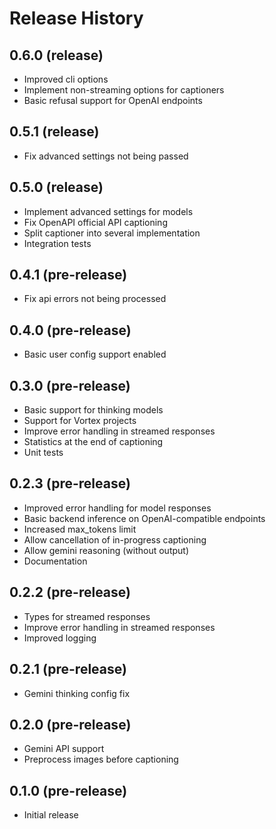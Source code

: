 # Release History
## 0.6.0 (release)

- Improved cli options
- Implement non-streaming options for captioners
- Basic refusal support for OpenAI endpoints

## 0.5.1 (release)

- Fix advanced settings not being passed

## 0.5.0 (release)

- Implement advanced settings for models
- Fix OpenAPI official API captioning
- Split captioner into several implementation
- Integration tests

## 0.4.1 (pre-release)

- Fix api errors not being processed

## 0.4.0 (pre-release)

- Basic user config support enabled

## 0.3.0 (pre-release)

- Basic support for thinking models
- Support for Vortex projects
- Improve error handling in streamed responses
- Statistics at the end of captioning
- Unit tests

## 0.2.3 (pre-release)

- Improved error handling for model responses
- Basic backend inference on OpenAI-compatible endpoints
- Increased max_tokens limit
- Allow cancellation of in-progress captioning
- Allow gemini reasoning (without output)
- Documentation

## 0.2.2 (pre-release)

- Types for streamed responses
- Improve error handling in streamed responses
- Improved logging

## 0.2.1 (pre-release)

- Gemini thinking config fix

## 0.2.0 (pre-release)

- Gemini API support
- Preprocess images before captioning

## 0.1.0 (pre-release)

- Initial release
